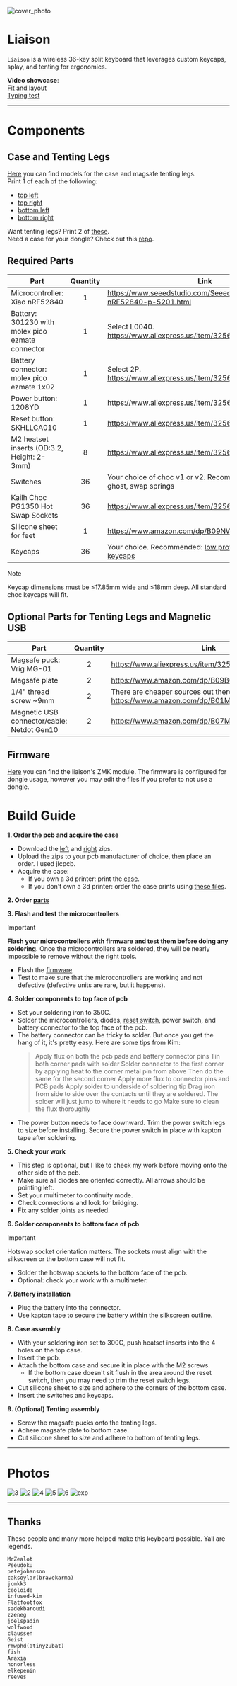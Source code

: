 ![cover_photo](photos/1.jpg)

# Liaison
`Liaison` is a wireless 36-key split keyboard that leverages custom keycaps, splay, and tenting for ergonomics.

**Video showcase**:  
[Fit and layout](https://vimeo.com/1022366207)  
[Typing test](https://vimeo.com/1022366241)

***

# Components

## Case and Tenting Legs
[Here](case) you can find models for the case and magsafe tenting legs.  
Print 1 of each of the following:
* [top left](case/case_top_left.step)
* [top right](case/case_top_right.step)
* [bottom left](case/case_bottom_left.step)
* [bottom right](case/case_bottom_right.step)

Want tenting legs? Print 2 of [these](case/magsafe_tenting_leg).  
Need a case for your dongle? Check out this [repo](https://github.com/dohn-joh/dongle-zmk).

## Required Parts
|Part|Quantity|Link|
|-|:-:|-|
|Microcontroller: Xiao nRF52840|1|https://www.seeedstudio.com/Seeed-XIAO-BLE-nRF52840-p-5201.html|
|Battery: 301230 with molex pico ezmate connector|1|Select L0040. https://www.aliexpress.us/item/3256802674181210.html|
|Battery connector: molex pico ezmate 1x02|1|Select 2P. https://www.aliexpress.us/item/3256805726980487.html|
|Power button: 1208YD|1|https://www.aliexpress.us/item/3256801267126259.html|
|Reset button: SKHLLCA010|1|https://www.aliexpress.us/item/3256805176534062.html|
|M2 heatset inserts (OD:3.2, Height: 2-3mm)|8|https://www.aliexpress.us/item/3256804856964661.html|
|Switches|36|Your choice of choc v1 or v2. Recommended: Lofree ghost, swap springs|
|Kailh Choc PG1350 Hot Swap Sockets|36|https://www.aliexpress.us/item/3256803687338432.html|
|Silicone sheet for feet|1|https://www.amazon.com/dp/B09NW63JLC|
|Keycaps|36|Your choice. Recommended: [low profile DES](https://github.com/dohn-joh/PseudoMakeMeKeyCapProfiles) + [lever keycaps](https://github.com/dohn-joh/keycaps)|

> [!NOTE]
> Keycap dimensions must be ≤17.85mm wide and ≤18mm deep. All standard choc keycaps will fit.

## Optional Parts for Tenting Legs and Magnetic USB
|Part|Quantity|Link|
|-|:-:|-|
|Magsafe puck: Vrig MG-01|2|https://www.aliexpress.us/item/3256804940825578.html|
|Magsafe plate|2|https://www.amazon.com/dp/B09B6XGTWL|
|1/4" thread screw ~9mm|2|There are cheaper sources out there, but here is a link: https://www.amazon.com/dp/B01MS60KSY|
|Magnetic USB connector/cable: Netdot Gen10|2|https://www.amazon.com/dp/B07MBD3FZD|

## Firmware
[Here](https://github.com/dohn-joh/liaison-zmk-module) you can find the liaison's ZMK module. The firmware is configured for dongle usage, however you may edit the files if you prefer to not use a dongle.

# Build Guide

**1. Order the pcb and acquire the case**
* Download the [left](ergogen/output/pcbs/production/Left_v1.0.0.zip) and [right](ergogen/output/pcbs/production/Right_v1.0.0.zip) zips.
* Upload the zips to your pcb manufacturer of choice, then place an order. I used jlcpcb.
* Acquire the case:
    * If you own a 3d printer: print the [case](README.md#case-and-tenting).
    * If you don't own a 3d printer: order the case prints using [these files](README.md#case-and-tenting).

**2. Order [parts](README.md#required-parts)**

**3. Flash and test the microcontrollers**
> [!IMPORTANT]
> **Flash your microcontrollers with firmware and test them before doing any soldering.** Once the microcontrollers are soldered, they will be nearly impossible to remove without the right tools.
* Flash the [firmware](https://github.com/dohn-joh/liaison-zmk-module).
* Test to make sure that the microcontrollers are working and not defective (defective units are rare, but it happens).

**4. Solder components to top face of pcb**
* Set your soldering iron to 350C.
* Solder the microcontrollers, diodes, [reset switch](https://github.com/GEIGEIGEIST/TOTEM/blob/main/docs/buildguide.md#reset-switches), power switch, and battery connector to the top face of the pcb.
* The battery connector can be tricky to solder. But once you get the hang of it, it's pretty easy. Here are some tips from Kim:
    > Apply flux on both the pcb pads and battery connector pins
    Tin both corner pads with solder
    Solder connector to the first corner by applying heat to the corner metal pin from above
    Then do the same for the second corner
    Apply more flux to connector pins and PCB pads
    Apply solder to underside of soldering tip
    Drag iron from side to side over the contacts until they are soldered. The solder will just jump to where it needs to go
    Make sure to clean the flux thoroughly
* The power button needs to face downward. Trim the power switch legs to size before installing. Secure the power switch in place with kapton tape after soldering.

**5. Check your work**
* This step is optional, but I like to check my work before moving onto the other side of the pcb.
* Make sure all diodes are oriented correctly. All arrows should be pointing left.
* Set your multimeter to continuity mode.
* Check connections and look for bridging.
* Fix any solder joints as needed.

**6. Solder components to bottom face of pcb**
> [!IMPORTANT]
> Hotswap socket orientation matters. The sockets must align with the silkscreen or the bottom case will not fit.
* Solder the hotswap sockets to the bottom face of the pcb.
* Optional: check your work with a multimeter.

**7. Battery installation**
* Plug the battery into the connector.
* Use kapton tape to secure the battery within the silkscreen outline.

**8. Case assembly**
* With your soldering iron set to 300C, push heatset inserts into the 4 holes on the top case.
* Insert the pcb.
* Attach the bottom case and secure it in place with the M2 screws.
    * If the bottom case doesn't sit flush in the area around the reset switch, then you may need to trim the reset switch legs.
* Cut silicone sheet to size and adhere to the corners of the bottom case.
* Insert the switches and keycaps.

**9. (Optional) Tenting assembly**
* Screw the magsafe pucks onto the tenting legs.
* Adhere magsafe plate to bottom case.
* Cut silicone sheet to size and adhere to bottom of tenting legs.

***

# Photos

![3](photos/3.jpg)
![2](photos/2.jpg)
![4](photos/4.jpg)
![5](photos/5.jpg)
![6](photos/6.png)
![exp](photos/exp.png)

***

## Thanks
These people and many more helped make this keyboard possible. Yall are legends.
```
MrZealot
Pseudoku
petejohanson
caksoylar(bravekarma)
jcmkk3
ceoloide
infused-kim
Flatfootfox
sadekbaroudi
zzeneg
joelspadin
wolfwood
claussen
Geist
rmwphd(atinyzubat)
fish
Araxia
honorless
elkepenin
reeves
```

